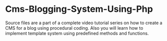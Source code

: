 Cms-Blogging-System-Using-Php
=============================

Source files are a part of a complete video tutorial series on how to create a CMS for a blog using procedural coding. Also you will learn how to implement template system using predefined methods and functions.